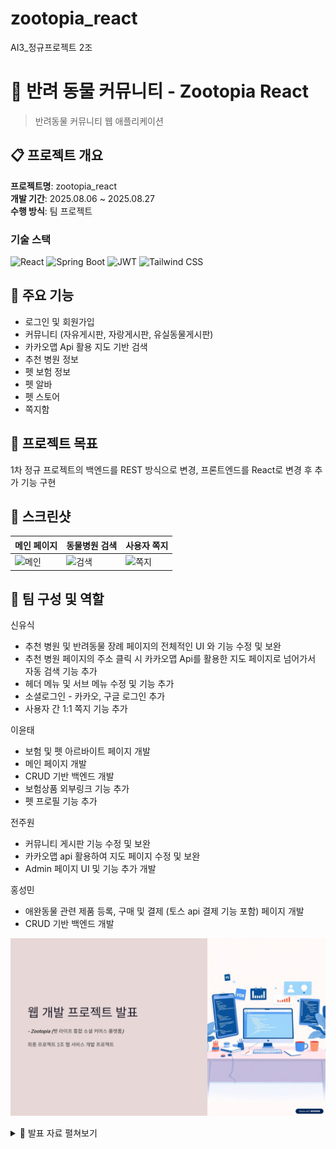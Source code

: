 # zootopia_react
AI3_정규프로젝트 2조


# 🐾 반려 동물 커뮤니티 - Zootopia React
> 반려동물 커뮤니티 웹 애플리케이션

## 📋 프로젝트 개요

**프로젝트명**: zootopia_react  
**개발 기간**: 2025.08.06 ~ 2025.08.27  
**수행 방식**: 팀 프로젝트  

### 기술 스택
![React](https://img.shields.io/badge/React-20232A?style=for-the-badge&logo=react&logoColor=61DAFB)
![Spring Boot](https://img.shields.io/badge/Spring_Boot-F2F4F9?style=for-the-badge&logo=spring-boot)
![JWT](https://img.shields.io/badge/JWT-black?style=for-the-badge&logo=JSON%20web%20tokens)
![Tailwind CSS](https://img.shields.io/badge/Tailwind_CSS-38B2AC?style=for-the-badge&logo=tailwind-css&logoColor=white)

## 🎯 주요 기능
 - 로그인 및 회원가입
 - 커뮤니티 (자유게시판, 자랑게시판, 유실동물게시판)
 - 카카오맵 Api 활용 지도 기반 검색
 - 추천 병원 정보
 - 펫 보험 정보
 - 펫 알바
 - 펫 스토어
 - 쪽지함

## 📁 프로젝트 목표

1차 정규 프로젝트의 백엔드를 REST 방식으로 변경, 프론트엔드를 React로 변경 후 추가 기능 구현


## 📸 스크린샷

| 메인 페이지 | 동물병원 검색 | 사용자 쪽지 |
|------------|-------------|------------|
| ![메인](이미지링크) | ![검색](이미지링크) | ![쪽지](이미지링크) |

## 👥 팀 구성 및 역할
신유식
- 추천 병원 및 반려동물 장례 페이지의 전체적인 UI 와 기능 수정 및 보완
- 추천 병원 페이지의 주소 클릭 시 카카오맵 Api를 활용한 지도 페이지로 넘어가서 자동 검색 기능 추가
- 헤더 메뉴 및 서브 메뉴 수정 및 기능 추가
- 소셜로그인 - 카카오, 구글 로그인 추가
- 사용자 간 1:1 쪽지 기능 추가

이윤태
- 보험 및 펫 아르바이트 페이지 개발
- 메인 페이지 개발
- CRUD 기반 백엔드 개발
- 보험상품 외부링크 기능 추가
- 펫 프로필 기능 추가

전주원
- 커뮤니티 게시판 기능 수정 및 보완
- 카카오맵 api 활용하여 지도 페이지 수정 및 보완
- Admin 페이지 UI 및 기능 추가 개발

홍성민
- 애완동물 관련 제품 등록, 구매 및 결제 (토스 api 결제 기능 포함) 페이지 개발
- CRUD 기반 백엔드 개발


![슬라이드 미리보기](./docs/slides/00.png)
<details>
  <summary>📑 발표 자료 펼쳐보기</summary>
  <img src="./docs/slides/01.png" width="900" />
  <img src="./docs/slides/02.png" width="900" />
  <img src="./docs/slides/03.png" width="900" />
  <img src="./docs/slides/04.png" width="900" />
  <img src="./docs/slides/05.png" width="900" />
  <img src="./docs/slides/06.png" width="900" />
  <img src="./docs/slides/07.png" width="900" />
  <img src="./docs/slides/08.png" width="900" />
  <img src="./docs/slides/09.png" width="900" />
  <img src="./docs/slides/10.png" width="900" />
  <img src="./docs/slides/11.png" width="900" />
  <img src="./docs/slides/12.png" width="900" />
  <img src="./docs/slides/13.png" width="900" />
  <img src="./docs/slides/14.png" width="900" />
  <img src="./docs/slides/15.png" width="900" />
  <img src="./docs/slides/16.png" width="900" />
  <img src="./docs/slides/17.png" width="900" />
  <img src="./docs/slides/18.png" width="900" />
  <img src="./docs/slides/19.png" width="900" />
</details>




